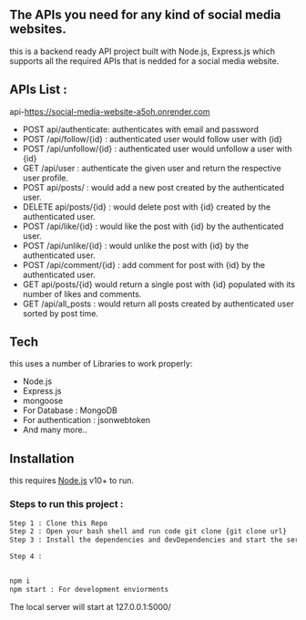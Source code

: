 
## The APIs you need for any kind of social media websites.

this is a backend ready API project built with Node.js, Express.js which supports all the required APIs that is nedded for a social media website.

## APIs List : 
 api-https://social-media-website-a5oh.onrender.com
- POST api/authenticate: authenticates with email and password 
- POST /api/follow/{id} : authenticated user would follow user with {id}
- POST /api/unfollow/{id} : authenticated user would unfollow a user with {id}
- GET /api/user : authenticate the given user and return the respective user profile.
- POST api/posts/ : would add a new post created by the authenticated user.
- DELETE api/posts/{id} : would delete post with {id} created by the authenticated user.
- POST /api/like/{id} : would like the post with {id} by the authenticated user.
- POST /api/unlike/{id} :  would unlike the post with {id} by the authenticated user.
- POST /api/comment/{id} : add comment for post with {id} by the authenticated user.
- GET api/posts/{id} would return a single post with {id} populated with its number of likes and comments.
- GET /api/all_posts : would return all posts created by authenticated user sorted by post time.

## Tech

this uses a number of Libraries to work properly:

- Node.js
- Express.js
- mongoose
- For Database : MongoDB
- For authentication : jsonwebtoken
- And many more..

## Installation

this requires [Node.js](https://nodejs.org/) v10+ to run.

### Steps to run this project : 

```sh
Step 1 : Clone this Repo 
Step 2 : Open your bash shell and run code git clone {git clone url}
Step 3 : Install the dependencies and devDependencies and start the server.

Step 4 : 


npm i
npm start : For development enviorments
```
The local server will start at 127.0.0.1:5000/



